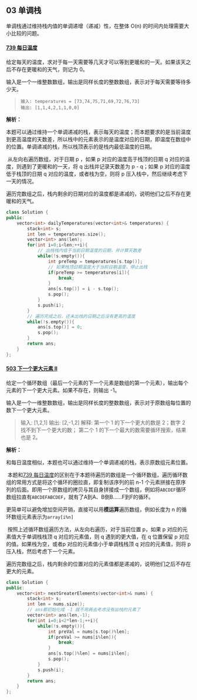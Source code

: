 ## 03 单调栈

单调栈通过维持栈内值的单调递增（递减）性，在整体 O(n) 的时间内处理需要大小比较的问题。

#### [739 每日温度](https://leetcode-cn.com/problems/daily-temperatures/)

给定每天的温度，求对于每一天需要等几天才可以等到更暖和的一天。如果该天之后不存在更暖和的天气，则记为 0。

输入是一个一维整数数组，输出是同样长度的整数数组，表示对于每天需要等待多少天。

> ```
> 输入: temperatures = [73,74,75,71,69,72,76,73]
> 输出: [1,1,4,2,1,1,0,0]
> ```

**解析：**

​	本题可以通过维持一个单调递减的栈，表示每天的温度；而本题要求的是当前温度到更高温度的天数差，所以栈中的元素表示的是温度对应的日期，即温度在数组中的位置。单调递减的栈，所以栈顶表示的是栈内最低温度的日期。

​	从左向右遍历数组，对于日期 p ，如果 p 对应的温度高于栈顶的日期 q 对应的温度，则遇到了更暖和的一天，将 q 出栈并记录天数差为 p - q；如果 p 对应的温度低于栈顶的日期 q 对应的温度，或者栈为空，则将 p 压入栈中，然后继续考虑下一天的情况。

​	遍历完数组之后，栈内剩余的日期对应的温度都是递减的，说明他们之后不存在更暖和的天气。

```cpp
class Solution {
public:
    vector<int> dailyTemperatures(vector<int>& temperatures) {
        stack<int> s;
        int len = temperatures.size();
        vector<int> ans(len);
        for(int i=0;i<len;++i){
            // 出栈栈内低于当前日期温度的日期，并计算天数差
            while(!s.empty()){
                int preTemp = temperatures[s.top()];
                // 如果栈顶日期温度大于当前日期温度，停止出栈
                if(preTemp >= temperatures[i]){
                    break;
                }
                ans[s.top()] = i - s.top();
                s.pop();
            }
            s.push(i);
        }
        // 遍历完成之后，还未出栈的日期之后没有更高的温度
        while(!s.empty()){
            ans[s.top()] = 0;
            s.pop();
        }
        return ans;
    }
};
```

#### [503 下一个更大元素 II](https://leetcode-cn.com/problems/next-greater-element-ii/)

给定一个循环数组（最后一个元素的下一个元素是数组的第一个元素），输出每个元素的下一个更大元素。如果不存在，则输出 -1。

输入是一个一维整数数组，输出是同样长度的整数数组，表示对于原数组每位置的数下一个更大元素。

> 输入: [1,2,1]
> 输出: [2,-1,2]
> 解释: 第一个 1 的下一个更大的数是 2；数字 2 找不到下一个更大的数； 第二个 1 的下一个最大的数需要循环搜索，结果也是 2。

**解析：**

​	和每日温度相似，本题也可以通过维持一个单调递减的栈，表示原数组元素位置。

​	本题和[739 每日温度](https://leetcode-cn.com/problems/daily-temperatures/)的区别在于本题待遍历的数组是一个循环数组，遍历循环数组的常用方式是将这个循环的圈拉直，即复制该序列的前 n-1 个元素拼接在原序列的后面。即用一个原数组的拷贝与其自身拼接成一个数组，例如将`ABCDEF`循环数组拉直有`ABCDEFABCDEF`，就有了A到A、B倒B……F到F的循环。

​	更简单可以避免增加空间开销，直接可以用**模运算**遍历数组，例如长度为 n 的循环数组元素表示为`array[i%n] `

​	按照上述循环数组遍历方法，从左向右遍历，对于当前位置 p，如果 p 对应的元素值大于单调栈栈顶 q 对应的元素值，则 q 遇到的更大值，在 q 位置保留 p 对应的值。如果栈为空，或者p 对应的元素值小于单调栈栈顶 q 对应的元素值，则将 p 压入栈，然后考虑下一个元素。

​	遍历完数组之后，栈内剩余的位置对应的元素值都是递减的，说明他们之后不存在更大的元素。

```cpp
class Solution {
public:
    vector<int> nextGreaterElements(vector<int>& nums) {
        stack<int> s;
        int len = nums.size();
        // ans都初始化成 -1 就不用再去考虑没有出栈的元素了
        vector<int> ans(len,-1);
        for(int i=0;i<2*len-1;++i){
            while(!s.empty()){
                int preVal = nums[s.top()%len];
                if(preVal >= nums[i%len]){
                    break;
                }
                ans[s.top()%len] = nums[i%len];
                s.pop();
            }
            s.push(i);
        }
        return ans;
    }
};
```

